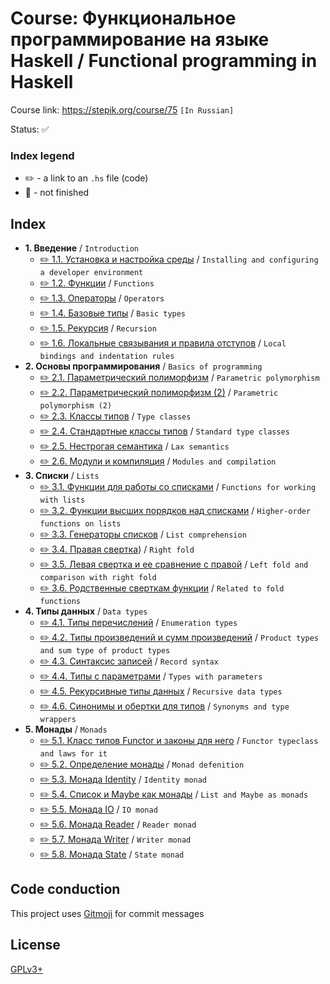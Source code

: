 # Course: Функциональное программирование на языке Haskell / Functional programming in Haskell

Course link: https://stepik.org/course/75 `[In Russian]`

Status: ✅

### Index legend

- ✏️ - a link to an `.hs` file (code)
- 🚧 - not finished

## Index

- **1. Введение** / `Introduction`
  - [✏️ 1.1. Установка и настройка среды](1_1_installing_and_configuring_a_developer_environment/Main.hs) / `Installing and configuring a developer environment`
  - [✏️ 1.2. Функции](1_2_functions/Main.hs) / `Functions`
  - [✏️ 1.3. Операторы](1_3_operators/Main.hs) / `Operators`
  - [✏️ 1.4. Базовые типы](1_4_basic_types/Main.hs) / `Basic types`
  - [✏️ 1.5. Рекурсия](1_5_recursion/Main.hs) / `Recursion`
  - [✏️ 1.6. Локальные связывания и правила отступов](1_6_local_bindings_and_indentation_rules/Main.hs) / `Local bindings and indentation rules`
- **2. Основы программирования** / `Basics of programming`
  - [✏️ 2.1. Параметрический полиморфизм](2_1_parametric_polymorphism/Main.hs) / `Parametric polymorphism`
  - [✏️ 2.2. Параметрический полиморфизм (2)](2_2_parametric_polymorphism_2/Main.hs) / `Parametric polymorphism (2)`
  - [✏️ 2.3. Классы типов](2_3_type_classes/Main.hs) / `Type classes`
  - [✏️ 2.4. Стандартные классы типов](2_4_standard_type_classes/Main.hs) / `Standard type classes`
  - [✏️ 2.5. Нестрогая семантика](2_5_lax_semantics/Main.hs) / `Lax semantics`
  - [✏️ 2.6. Модули и компиляция](2_6_modules-and_compilation/Main.hs) / `Modules and compilation`
- **3. Списки** / `Lists`
  - [✏️ 3.1. Функции для работы со списками](3_1_functions_for_working_with_lists/Main.hs) / `Functions for working with lists`
  - [✏️ 3.2. Функции высших порядков над списками](3_2_higher-order_functions_on_lists/Main.hs) / `Higher-order functions on lists`
  - [✏️ 3.3. Генераторы списков](3_3_list_comprehension/Main.hs) / `List comprehension`
  - [✏️ 3.4. Правая свертка](3_4_right_fold/Main.hs)) / `Right fold`
  - [✏️ 3.5. Левая свертка и ее сравнение с правой](3_5_left_fold_and_comparison_with_right_fold/Main.hs) / `Left fold and comparison with right fold`
  - [✏️ 3.6. Родственные сверткам функции]() / `Related to fold functions`
- **4. Типы данных** / `Data types`
  - [✏️ 4.1. Типы перечислений](4_1_enumeration_types/Main.hs) / `Enumeration types`
  - [✏️ 4.2. Типы произведений и сумм произведений](4_2_product_types_and_sum_type_of_product_types/Main.hs) / `Product types and sum type of product types`
  - [✏️ 4.3. Синтаксис записей](4_3_record_syntax/Main.hs) / `Record syntax`
  - [✏️ 4.4. Типы с параметрами](4_4_types_with_parameters/Main.hs) / `Types with parameters`
  - [✏️ 4.5. Рекурсивные типы данных](4_5_recursive_data_types/Main.hs) / `Recursive data types`
  - [✏️ 4.6. Синонимы и обертки для типов](4_6_synonyms_and_type_wrappers/Main.hs) / `Synonyms and type wrappers`
- **5. Монады** / `Monads`
  - [✏️ 5.1. Класс типов Functor и законы для него](5_1_functor_typeclass_and_laws_for_it/Main.hs) / `Functor typeclass and laws for it`
  - [✏️ 5.2. Определение монады](5_2_monad_defenition/Main.hs) / `Monad defenition`
  - [✏️ 5.3. Монада Identity](5_3_identity_monad/Main.hs) / `Identity monad`
  - [✏️ 5.4. Список и Maybe как монады](5_4_list_and_maybe_as_monads/Main.hs) / `List and Maybe as monads`
  - [✏️ 5.5. Монада IO](5_5_IO_monad/Main.hs) / `IO monad`
  - [✏️ 5.6. Монада Reader](5_6_reader_monad/Main.hs) / `Reader monad`
  - [✏️ 5.7. Монада Writer](5_7_writer_monad/Main.hs) / `Writer monad`
  - [✏️ 5.8. Монада State](5_8_state_monad/Main.hs) / `State monad`

## Code conduction

This project uses [Gitmoji](https://gitmoji.carloscuesta.me) for commit messages

## License

[GPLv3+](LICENSE)
